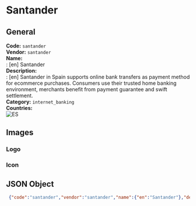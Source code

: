 # Santander 
## General 
**Code:** `santander`  
**Vendor:** `santander`  
**Name:**  
:	[en] Santander  
**Description:**  
: [en] Santander in Spain supports online bank transfers as payment method for ecommerce purchases. Consumers use their trusted home banking environment, merchants benefit from payment guarantee and swift settlement.  
**Category:** `internet_banking`  
**Countries:**  
![ES](https://cdnjs.cloudflare.com/ajax/libs/flag-icon-css/3.3.0/flags/4x3/ES.svg#w24)  
 
## Images 
### Logo 
### Icon 
## JSON Object 
```json
 {"code":"santander","vendor":"santander","name":{"en":"Santander"},"description":{"en":"Santander in Spain\u00a0supports online bank transfers as payment method for ecommerce purchases. Consumers use their trusted home banking environment, merchants benefit from payment guarantee and swift settlement."},"countries":["ES"],"category":"internet_banking"}```  
